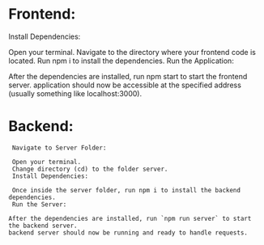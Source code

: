 

# Frontend:
  Install Dependencies:

   Open your terminal.
   Navigate to the directory where your frontend code is located.
   Run npm i to install the dependencies.
   Run the Application:

   After the dependencies are installed, run npm start to start the frontend server.
   application should now be accessible at the specified address (usually something like localhost:3000).



   # Backend:
     Navigate to Server Folder:

     Open your terminal.
     Change directory (cd) to the folder server.
     Install Dependencies:

     Once inside the server folder, run npm i to install the backend dependencies.
     Run the Server:

    After the dependencies are installed, run `npm run server` to start the backend server.
    backend server should now be running and ready to handle requests.
